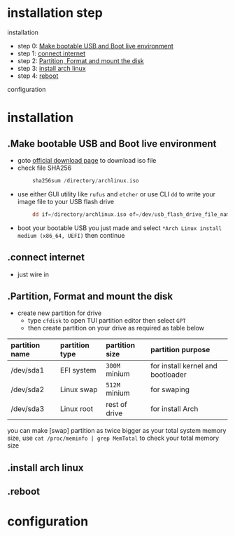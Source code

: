 # installation step
installation
- step 0: [Make bootable USB and Boot live environment](#Make-bootable-USB-and-Boot-live-environment "goto Make-bootable-USB-and-Boot-live-environment")
- step 1: [connect internet](#connect-internet "goto connect-internet")
- step 2: [Partition, Format and mount the disk](#Partition,-Format-and-mount-the-disk "goto Partition,-Format-and-mount-the-disk")
- step 3: [install arch linux](#installation "goto install arch linux")
- step 4: [reboot](#reboot "goto reboot")

configuration
# installation
## .Make bootable USB and Boot live environment
- goto [official download page](https://archlinux.org/download/) to download iso file
- check file SHA256
```asm
        sha256sum /directory/archlinux.iso
```
- use either GUI utility like `rufus` and `etcher` or use CLI `dd` to write your image file to your USB flash drive
```asm
        dd if=/directory/archlinux.iso of=/dev/usb_flash_drive_file_name status=progress
```
- boot your bootable USB you just made and select `*Arch Linux install medium (x86_64, UEFI)` then continue
## .connect internet
- just wire in
## .Partition, Format and mount the disk
- create new partition for drive
    - type `cfdisk` to open TUI partition editor then select `GPT`
    - then create partition on your drive as required as table below

partition name | partition type | partition size | partition purpose
:------------- | :------------- | :------------- | :----------------
/dev/sda1      | EFI system     | `300M` minium  | for install kernel and bootloader
/dev/sda2      | Linux swap     | `512M` minium  | for swaping
/dev/sda3      | Linux root     | rest of drive  | for install Arch

you can make [swap] partition as twice bigger as your total system memory size, use `cat /proc/meminfo | grep MemTotal` to check your total memory size
## .install arch linux
## .reboot
# configuration
